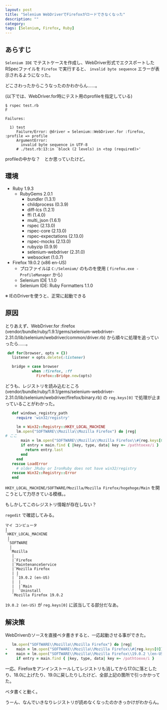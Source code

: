 ```yaml
---
layout: post
title: "Selenium WebDriverでFirefoxがロードできなくなった"
description: ""
category: 
tags: [Selenium, Firefox, Ruby]
---
```


## あらすじ

`Selenium IDE` でテストケースを作成し、WebDriver形式でエクスポートしたRSpecファイルを `Firefox` で実行すると、 `invalid byte sequence` エラーが表示されるようになった。

どこさわったからこうなったのかわからん……。

(以下では、WebDriver.for時にテスト用のprofileを指定している) 

```console
$ rspec test.rb
F

Failures:

  1) test
     Failure/Error: @driver = Selenium::WebDriver.for :firefox, :profile => profile
     ArgumentError:
       invalid byte sequence in UTF-8
     # ./test.rb:13:in `block (2 levels) in <top (required)>'
```

profileの中かな？　とか思っていたけど。

## 環境

- Ruby 1.9.3
  - RubyGems 2.0.1
    - bundler (1.3.1)
    - childprocess (0.3.9)
    - diff-lcs (1.2.1)
    - ffi (1.4.0)
    - multi_json (1.6.1)
    - rspec (2.13.0)
    - rspec-core (2.13.0)
    - rspec-expectations (2.13.0)
    - rspec-mocks (2.13.0)
    - rubyzip (0.9.9)
    - selenium-webdriver (2.31.0)
    - websocket (1.0.7)
- Firefox 19.0.2 (x86 en-US)
  - プロファイルは `C:/Selenium/` のものを使用 ( `firefox.exe -ProfileManager` から)
  - Selenium IDE 1.1.0
  - Selenium IDE: Ruby Formatters 1.1.0

※ IEのDriverを使うと、正常に起動できる

## 原因

とりあえず、WebDriver.for :firefox (vendor/bundle/ruby/1.9.1/gems/selenium-webdriver-2.31.0/lib/selenium/webdriver/common/driver.rb) から順々に処理を追っていったら……。

```ruby
 def for(browser, opts = {})
   listener = opts.delete(:listener)

   bridge = case browser
            when :firefox, :ff
              Firefox::Bridge.new(opts)
```

どうも、レジストリを読み込むところ (vendor/bundle/ruby/1.9.1/gems/selenium-webdriver-2.31.0/lib/selenium/webdriver/firefox/binary.rb) の `reg.keys[0]` で処理が止まっていることがわかった。

```ruby
   def windows_registry_path
     require 'win32/registry'

     lm = Win32::Registry::HKEY_LOCAL_MACHINE
     lm.open("SOFTWARE\\Mozilla\\Mozilla Firefox") do |reg|
# ここ
       main = lm.open("SOFTWARE\\Mozilla\\Mozilla Firefox\\#{reg.keys[0]}\\Main")
       if entry = main.find { |key, type, data| key =~ /pathtoexe/i }
         return entry.last
       end
     end
   rescue LoadError
     # older JRuby or IronRuby does not have win32/registry
   rescue Win32::Registry::Error
   end
```

`HKEY_LOCAL_MACHINE/SOFTWARE/Mozilla/Mozilla Firefox/hogehoge/Main` を開こうとして力尽きている模様。。

もしかしてこのレジストリ情報が存在しない？

`regedit` で確認してみる。

```console
マイ コンピュータ
|
`HKEY_LOCAL_MACHINE
 |
 `SOFTWARE
  |
  `Mozilla
   |
   |`Firefox
   |`MaintenanceService
   |`Mozilla Firefox
   | |
   | `19.0.2 (en-US)
   |  |
   |  |`Main
   |  `Uninstall
   `Mozilla Firefox 19.0.2
```

`19.0.2 (en-US)` が `reg.keys[0]` に該当してる部分だなあ。

## 解決策

WebDriverのソースを直接ベタ書きすると、一応起動させる事ができた。

```ruby
   lm.open("SOFTWARE\\Mozilla\\Mozilla Firefox") do |reg|
-    main = lm.open("SOFTWARE\\Mozilla\\Mozilla Firefox\\#{reg.keys[0]}\\Main")
+    main = lm.open("SOFTWARE\\Mozilla\\Mozilla Firefox\\19.0.2 \(en-US\)\\Main")
     if entry = main.find { |key, type, data| key =~ /pathtoexe/i }
```

一応、Firefoxをアンインストールしてレジストリも消してから17.0に落としたり、18.0に上げたり、19.0に戻したりしたけど、全部上記の箇所で引っかかってた。

ベタ書くと動く。

うーん、なんでいきなりレジストリが読めなくなったのかきっかけがわからん。
